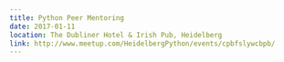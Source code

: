 ```yaml
---
title: Python Peer Mentoring
date: 2017-01-11
location: The Dubliner Hotel & Irish Pub, Heidelberg
link: http://www.meetup.com/HeidelbergPython/events/cpbfslywcbpb/
---
```

